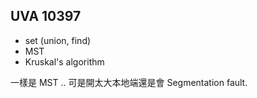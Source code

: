 UVA 10397
---

- set (union, find)
- MST
- Kruskal's algorithm

一樣是 MST .. 可是開太大本地端還是會 Segmentation fault.